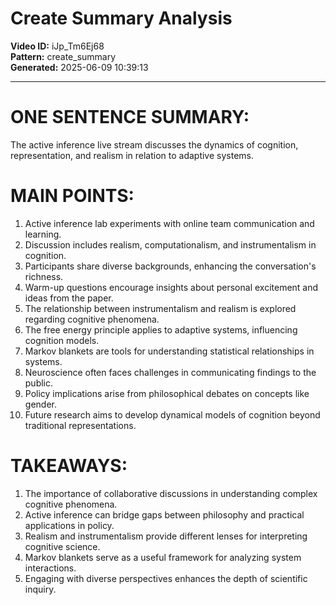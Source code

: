 # Create Summary Analysis

**Video ID:** iJp_Tm6Ej68  
**Pattern:** create_summary  
**Generated:** 2025-06-09 10:39:13  

---

# ONE SENTENCE SUMMARY:
The active inference live stream discusses the dynamics of cognition, representation, and realism in relation to adaptive systems.

# MAIN POINTS:
1. Active inference lab experiments with online team communication and learning.
2. Discussion includes realism, computationalism, and instrumentalism in cognition.
3. Participants share diverse backgrounds, enhancing the conversation's richness.
4. Warm-up questions encourage insights about personal excitement and ideas from the paper.
5. The relationship between instrumentalism and realism is explored regarding cognitive phenomena.
6. The free energy principle applies to adaptive systems, influencing cognition models.
7. Markov blankets are tools for understanding statistical relationships in systems.
8. Neuroscience often faces challenges in communicating findings to the public.
9. Policy implications arise from philosophical debates on concepts like gender.
10. Future research aims to develop dynamical models of cognition beyond traditional representations.

# TAKEAWAYS:
1. The importance of collaborative discussions in understanding complex cognitive phenomena.
2. Active inference can bridge gaps between philosophy and practical applications in policy.
3. Realism and instrumentalism provide different lenses for interpreting cognitive science.
4. Markov blankets serve as a useful framework for analyzing system interactions.
5. Engaging with diverse perspectives enhances the depth of scientific inquiry.